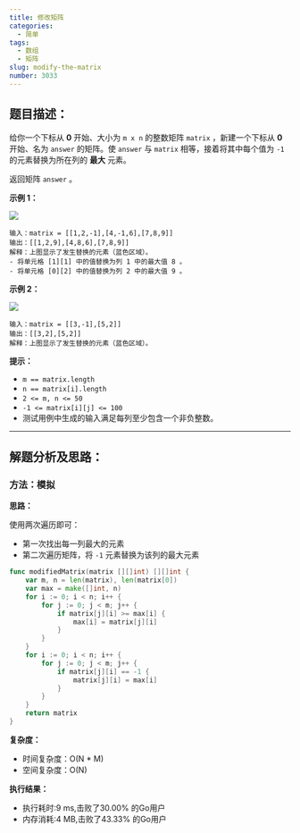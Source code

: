 ```yaml
---
title: 修改矩阵
categories:
  - 简单
tags: 
  - 数组
  - 矩阵
slug: modify-the-matrix
number: 3033
---
```


## 题目描述：

给你一个下标从 **0** 开始、大小为 `m x n` 的整数矩阵 `matrix` ，新建一个下标从 **0** 开始、名为 `answer` 的矩阵。使 `answer` 与 `matrix` 相等，接着将其中每个值为 `-1` 的元素替换为所在列的 **最大** 元素。

返回矩阵 `answer` 。

**示例 1：**

![](/img/leetcode/3033修改矩阵/matrix1.png)

```
输入：matrix = [[1,2,-1],[4,-1,6],[7,8,9]]
输出：[[1,2,9],[4,8,6],[7,8,9]]
解释：上图显示了发生替换的元素（蓝色区域）。
- 将单元格 [1][1] 中的值替换为列 1 中的最大值 8 。
- 将单元格 [0][2] 中的值替换为列 2 中的最大值 9 。

```

**示例 2：**

![](/img/leetcode/3033修改矩阵/matrix2.png)

```
输入：matrix = [[3,-1],[5,2]]
输出：[[3,2],[5,2]]
解释：上图显示了发生替换的元素（蓝色区域）。

```

**提示：**

- `m == matrix.length`
- `n == matrix[i].length`
- `2 <= m, n <= 50`
- `-1 <= matrix[i][j] <= 100`
- 测试用例中生成的输入满足每列至少包含一个非负整数。

---
## 解题分析及思路：

### 方法：模拟

**思路：**

使用两次遍历即可：
- 第一次找出每一列最大的元素
- 第二次遍历矩阵，将 `-1` 元素替换为该列的最大元素

```go
func modifiedMatrix(matrix [][]int) [][]int {
	var m, n = len(matrix), len(matrix[0])
	var max = make([]int, n)
	for i := 0; i < n; i++ {
		for j := 0; j < m; j++ {
			if matrix[j][i] >= max[i] {
				max[i] = matrix[j][i]
			}
		}
	}
	for i := 0; i < n; i++ {
		for j := 0; j < m; j++ {
			if matrix[j][i] == -1 {
				matrix[j][i] = max[i]
			}
		}
	}
	return matrix
}
```


**复杂度：**

- 时间复杂度：O(N * M)
- 空间复杂度：O(N)

**执行结果：**

- 执行耗时:9 ms,击败了30.00% 的Go用户
- 内存消耗:4 MB,击败了43.33% 的Go用户
